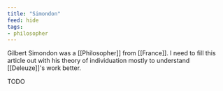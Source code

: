```yaml
---
title: "Simondon"
feed: hide
tags:
- philosopher
---
```


Gilbert Simondon was a [[Philosopher]] from [[France]]. I need to fill this article out with his theory of individuation mostly to understand [[Deleuze]]'s work better.

TODO